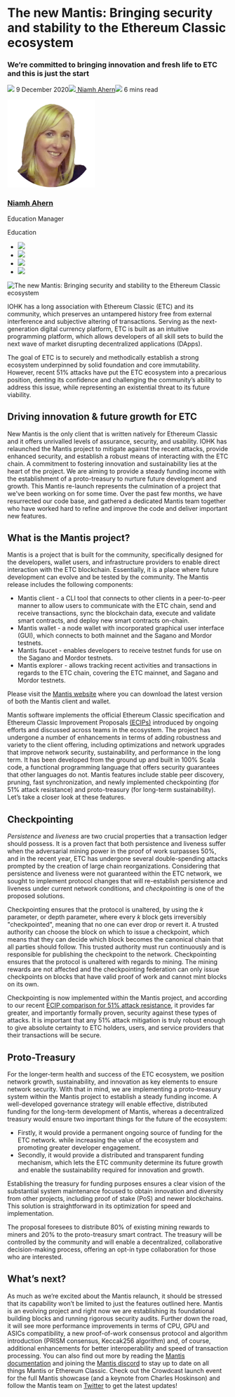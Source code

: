 # The new Mantis: Bringing security and stability to the Ethereum Classic ecosystem
### **We’re committed to bringing innovation and fresh life to ETC and this is just the start**
![](img/2020-12-09-the-new-mantis-bringing-security-and-stability-to-the-ethereum-classic-ecosystem-1.002.png) 9 December 2020![](img/2020-12-09-the-new-mantis-bringing-security-and-stability-to-the-ethereum-classic-ecosystem-1.002.png)[ Niamh Ahern](/en/blog/authors/niamh-ahern/page-1/)![](img/2020-12-09-the-new-mantis-bringing-security-and-stability-to-the-ethereum-classic-ecosystem-1.003.png) 6 mins read

![Niamh Ahern](img/2020-12-09-the-new-mantis-bringing-security-and-stability-to-the-ethereum-classic-ecosystem-1.004.png)[](/en/blog/authors/niamh-ahern/page-1/)
### [**Niamh Ahern**](/en/blog/authors/niamh-ahern/page-1/)
Education Manager

Education

- ![](img/2020-12-09-the-new-mantis-bringing-security-and-stability-to-the-ethereum-classic-ecosystem-1.005.png)[](mailto:niamh.ahern@iohk.io "Email")
- ![](img/2020-12-09-the-new-mantis-bringing-security-and-stability-to-the-ethereum-classic-ecosystem-1.006.png)[](https://www.linkedin.com/in/niamh-ahern-67849949/ "LinkedIn")
- ![](img/2020-12-09-the-new-mantis-bringing-security-and-stability-to-the-ethereum-classic-ecosystem-1.007.png)[](https://twitter.com/nahern_iohk?lang=en "Twitter")
- ![](img/2020-12-09-the-new-mantis-bringing-security-and-stability-to-the-ethereum-classic-ecosystem-1.008.png)[](https://github.com/nahern "GitHub")

![The new Mantis: Bringing security and stability to the Ethereum Classic ecosystem](img/2020-12-09-the-new-mantis-bringing-security-and-stability-to-the-ethereum-classic-ecosystem-1.009.png)

IOHK has a long association with Ethereum Classic (ETC) and its community, which preserves an untampered history free from external interference and subjective altering of transactions. Serving as the next-generation digital currency platform, ETC is built as an intuitive programming platform, which allows developers of all skill sets to build the next wave of market disrupting decentralized applications (DApps). 

The goal of ETC is to securely and methodically establish a strong ecosystem underpinned by solid foundation and core immutability. However, recent 51% attacks have put the ETC ecosystem into a precarious position, denting its confidence and challenging the community’s ability to address this issue, while representing an existential threat to its future viability. 
## **Driving innovation & future growth for ETC**
New Mantis is the only client that is written natively for Ethereum Classic and it offers unrivalled levels of assurance, security, and usability. IOHK has relaunched the Mantis project to mitigate against the recent attacks, provide enhanced security, and establish a robust means of interacting with the ETC chain. A commitment to fostering innovation and sustainability lies at the heart of the project. We are aiming to provide a steady funding income with the establishment of a proto-treasury to nurture future development and growth. This Mantis re-launch represents the culmination of a project that we've been working on for some time. Over the past few months, we have resurrected our code base, and gathered a dedicated Mantis team together who have worked hard to refine and improve the code and deliver important new features.
## **What is the Mantis project?**
Mantis is a project that is built for the community, specifically designed for the developers, wallet users, and infrastructure providers to enable direct interaction with the ETC blockchain. Essentially, it is a place where future development can evolve and be tested by the community. The Mantis release includes the following components:

- Mantis client - a CLI tool that connects to other clients in a peer-to-peer manner to allow users to communicate with the ETC chain, send and receive transactions, sync the blockchain data, execute and validate smart contracts, and deploy new smart contracts on-chain.
- Mantis wallet - a node wallet with incorporated graphical user interface (GUI), which connects to both mainnet and the Sagano and Mordor testnets. 
- Mantis faucet - enables developers to receive testnet funds for use on the Sagano and Mordor testnets.
- Mantis explorer - allows tracking recent activities and transactions in regards to the ETC chain, covering the ETC mainnet, and Sagano and Mordor testnets. 

Please visit the [Mantis website](https://mantisclient.io/) where you can download the latest version of both the Mantis client and wallet.

Mantis software implements the official Ethereum Classic specification and Ethereum Classic Improvement Proposals [(ECIPs)](https://ecips.ethereumclassic.org/) introduced by ongoing efforts and discussed across teams in the ecosystem. The project has undergone a number of enhancements in terms of adding robustness and variety to the client offering, including optimizations and network upgrades that improve network security, sustainability, and performance in the long term. It has been developed from the ground up and built in 100% Scala code, a functional programming language that offers security guarantees that other languages do not. Mantis features include stable peer discovery, pruning, fast synchronization, and newly implemented checkpointing (for 51% attack resistance) and proto-treasury (for long-term sustainability). Let’s take a closer look at these features.
## **Checkpointing**
*Persistence* and *liveness* are two crucial properties that a transaction ledger should possess. It is a proven fact that both persistence and liveness suffer when the adversarial mining power in the proof of work surpasses 50%, and in the recent year, ETC has undergone several double-spending attacks prompted by the creation of large chain reorganizations. Considering that persistence and liveness were not guaranteed within the ETC network, we sought to implement protocol changes that will re-establish persistence and liveness under current network conditions, and *checkpointing* is one of the proposed solutions. 

Checkpointing ensures that the protocol is unaltered, by using the *k* parameter, or depth parameter, where every *k* block gets irreversibly "checkpointed", meaning that no one can ever drop or revert it. A trusted authority can choose the block on which to issue a checkpoint, which means that they can decide which block becomes the canonical chain that all parties should follow. This trusted authority must run continuously and is responsible for publishing the checkpoint to the network. Checkpointing ensures that the protocol is unaltered with regards to mining. The mining rewards are not affected and the checkpointing federation can only issue checkpoints on blocks that have valid proof of work and cannot mint blocks on its own. 

Checkpointing is now implemented within the Mantis project, and according to our recent [ECIP comparison for 51% attack resistance](https://static.iohk.io/docs/etc/ecip-comparison-for-51-attack-resistance.pdf), it provides far greater, and importantly formally proven, security against these types of attacks. It is important that any 51% attack mitigation is truly robust enough to give absolute certainty to ETC holders, users, and service providers that their transactions will be secure.
## **Proto-Treasury**
For the longer-term health and success of the ETC ecosystem, we position network growth, sustainability, and innovation as key elements to ensure network security. With that in mind, we are implementing a proto-treasury system within the Mantis project to establish a steady funding income. A well-developed governance strategy will enable effective, distributed funding for the long-term development of Mantis, whereas a decentralized treasury would ensure two important things for the future of the ecosystem:

- Firstly, it would provide a permanent ongoing source of funding for the ETC network. while increasing the value of the ecosystem and promoting greater developer engagement. 
- Secondly, it would provide a distributed and transparent funding mechanism, which lets the ETC community determine its future growth and enable the sustainability required for innovation and growth.

Establishing the treasury for funding purposes ensures a clear vision of the substantial system maintenance focused to obtain innovation and diversity from other projects, including proof of stake (PoS) and newer blockchains. This solution is straightforward in its optimization for speed and implementation.

The proposal foresees to distribute 80% of existing mining rewards to miners and 20% to the proto-treasury smart contract. The treasury will be controlled by the community and will enable a decentralized, collaborative decision-making process, offering an opt-in type collaboration for those who are interested.
## **What’s next?**
As much as we’re excited about the Mantis relaunch, it should be stressed that its capability won’t be limited to just the features outlined here. Mantis is an evolving project and right now we are establishing its foundational building blocks and running rigorous security audits. Further down the road, it will see more performance improvements in terms of CPU, GPU and ASICs compatibility, a new proof-of-work consensus protocol and algorithm introduction (PRISM consensus, Keccak256 algorithm) and, of course, additional enhancements for better interoperability and speed of transaction processing. You can also find out more by reading the [Mantis documentation](https://docs.mantisclient.io/) and joining the [Mantis discord](https://discord.com/invite/7vUyWrN33p) to stay up to date on all things Mantis or Ethereum Classic. Check out the Crowdcast launch event for the full Mantis showcase (and a keynote from Charles Hoskinson) and follow the Mantis team on [Twitter](https://twitter.com/Mantis_IO/) to get the latest updates! 
